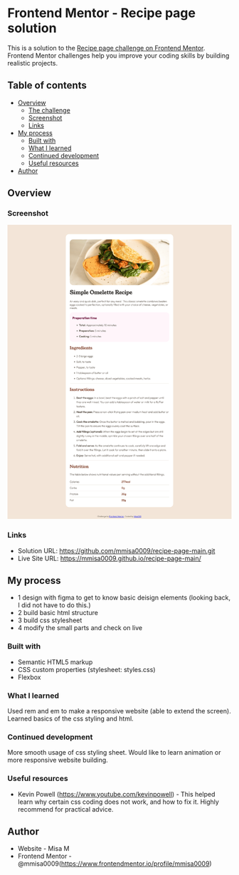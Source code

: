 # Frontend Mentor - Recipe page solution

This is a solution to the [Recipe page challenge on Frontend Mentor](https://www.frontendmentor.io/challenges/recipe-page-KiTsR8QQKm). Frontend Mentor challenges help you improve your coding skills by building realistic projects. 

## Table of contents

- [Overview](#overview)
  - [The challenge](#the-challenge)
  - [Screenshot](#screenshot)
  - [Links](#links)
- [My process](#my-process)
  - [Built with](#built-with)
  - [What I learned](#what-i-learned)
  - [Continued development](#continued-development)
  - [Useful resources](#useful-resources)
- [Author](#author)

## Overview

### Screenshot

<img src ="assets/images/screenshot-website-recipe-min.png">

### Links

- Solution URL: https://github.com/mmisa0009/recipe-page-main.git
- Live Site URL: https://mmisa0009.github.io/recipe-page-main/

## My process

- 1 design with figma to get to know basic deisign elements (looking back, I did not have to do this.)
- 2 build basic html structure
- 3 build css stylesheet
- 4 modify the small parts and check on live

### Built with

- Semantic HTML5 markup
- CSS custom properties (stylesheet: styles.css)
- Flexbox

### What I learned

Used rem and em to make a responsive website (able to extend the screen). Learned basics of the css styling and html. 


### Continued development

More smooth usage of css styling sheet. Would like to learn animation or more responsive website building. 

### Useful resources

- Kevin Powell (https://www.youtube.com/kevinpowell) - This helped learn why certain css coding does not work, and how to fix it. Highly recommend for practical advice.

## Author

- Website - Misa M
- Frontend Mentor - @mmisa0009(https://www.frontendmentor.io/profile/mmisa0009)

